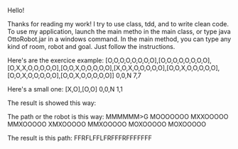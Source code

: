 Hello!

Thanks for reading my work!
I try to use class, tdd, and to write clean code.
To use my application, launch the main metho in the main class, or type java OttoRobot.jar in a windows command.
In the main method, you can type any kind of room, robot and goal. Just follow the instructions.

Here's are the exercice example:
[O,O,O,O,O,O,O,O],[O,O,O,O,O,O,O,O],[O,X,X,O,O,O,O,O],[O,O,X,O,O,O,O,O],[X,O,X,O,O,O,O,O],[O,O,X,O,O,O,O,O],[O,O,X,O,O,O,O,O],[O,O,X,O,O,O,O,O]]
0,0,N
7,7

Here's a small one:
[X,O],[O,O]
0,0,N
1,1

The result is showed this way:

The path or the robot is this way:
MMMMMM>G
MOOOOOOO
MXXOOOOO
MMXOOOOO
XMXOOOOO
MMXOOOOO
MOXOOOOO
MOXOOOOO

The result is this path:
FFRFLFFLFRFFFRFFFFFFF